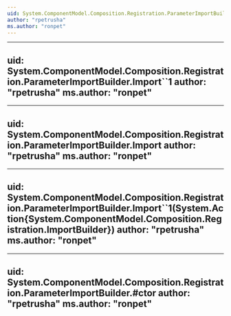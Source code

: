 ```yaml
---
uid: System.ComponentModel.Composition.Registration.ParameterImportBuilder
author: "rpetrusha"
ms.author: "ronpet"
---
```


---
uid: System.ComponentModel.Composition.Registration.ParameterImportBuilder.Import``1
author: "rpetrusha"
ms.author: "ronpet"
---

---
uid: System.ComponentModel.Composition.Registration.ParameterImportBuilder.Import
author: "rpetrusha"
ms.author: "ronpet"
---

---
uid: System.ComponentModel.Composition.Registration.ParameterImportBuilder.Import``1(System.Action{System.ComponentModel.Composition.Registration.ImportBuilder})
author: "rpetrusha"
ms.author: "ronpet"
---

---
uid: System.ComponentModel.Composition.Registration.ParameterImportBuilder.#ctor
author: "rpetrusha"
ms.author: "ronpet"
---

